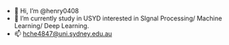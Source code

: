 - 👋 Hi, I’m @henry0408
- 👀 I’m currently study in USYD interested in SIgnal Processing/ Machine Learning/ Deep Learning.
- 📫 hche4847@uni.sydney.edu.au

<!---
henry0408/henry0408 is a ✨ special ✨ repository because its `README.md` (this file) appears on your GitHub profile.
You can click the Preview link to take a look at your changes.
--->
